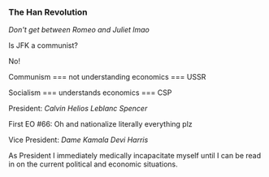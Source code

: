 ### The Han Revolution
*Don't get between Romeo and Juliet lmao*

Is JFK a communist?

No!

Communism === not understanding economics === USSR


Socialism === understands economics === CSP

President: *Calvin Helios Leblanc Spencer*

First EO #66: Oh and nationalize literally everything plz

Vice President: *Dame Kamala Devi Harris*


As President I immediately medically incapacitate myself until I can be read in on the current political and economic situations.
